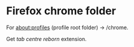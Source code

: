 # Firefox chrome folder

For [about:profiles](about:profiles) (profile root folder) -> /chrome.

Get _tab centre reborn_ extension.
